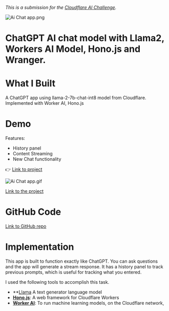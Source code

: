 *This is a submission for the [Cloudflare AI Challenge](https://dev.to/devteam/join-us-for-the-cloudflare-ai-challenge-3000-in-prizes-5f99).*

![Ai Chat app.png](https://dev-to-uploads.s3.amazonaws.com/uploads/articles/n07bc0vrajjglp2ll4jx.png)

# ChatGPT AI chat model with Llama2, Workers AI Model, Hono.js and Wranger.


# What I Built

A ChatGPT app using llama-2-7b-chat-int8 model from Cloudflare. Implemented with Worker AI, Hono.js

# Demo

Features:

- History panel
- Content Streaming
- New Chat functionality 

👉 [Link to project](https://ai-chat-app.ocxigin.workers.dev/)




![Ai Chat app.gif](https://dev-to-uploads.s3.amazonaws.com/uploads/articles/v5sw313ihvtx15zv2gze.gif)

[Link to the project](https://ai-chat-app.ocxigin.workers.dev/)

# GitHub Code

[Link to GitHub repo](https://github.com/alex-anie/ai-chat-app.git)

# Implementation

This app is built to function exactly like ChatGPT. You can ask questions and the app will generate a stream response. It has a history panel to track previous prompts, which is useful for tracking what you entered.

I used the following tools to accomplish this task.

- **[Llama](https://developers.cloudflare.com/workers-ai/models/llama-2-7b-chat-fp16/) A text generator language model
- **[Hono.js](https://hono.dev/)**: A web framework for Cloudflare Workers
- **[Worker AI](https://developers.cloudflare.com/workers-ai/)**: To run machine learning models, on the Cloudflare network,